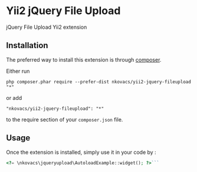 Yii2 jQuery File Upload
=======================
jQuery File Upload Yii2 extension

Installation
------------

The preferred way to install this extension is through [composer](http://getcomposer.org/download/).

Either run

```
php composer.phar require --prefer-dist nkovacs/yii2-jquery-fileupload "*"
```

or add

```
"nkovacs/yii2-jquery-fileupload": "*"
```

to the require section of your `composer.json` file.


Usage
-----

Once the extension is installed, simply use it in your code by  :

```php
<?= \nkovacs\jqueryupload\AutoloadExample::widget(); ?>```